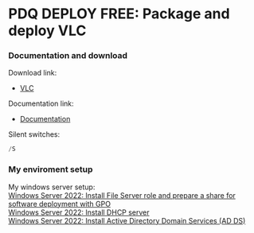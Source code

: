 # PDQ DEPLOY FREE: Package and deploy VLC
### Documentation and download
Download link:

* [VLC](https://www.videolan.org/)

Documentation link:

* [Documentation](https://wiki.videolan.org/Documentation:Installing_VLC/)

Silent switches:
```powershell
/S
```

### My enviroment setup
My windows server setup: <br />
[Windows Server 2022: Install File Server role and prepare a share for software deployment with GPO](https://youtu.be/jEWSdC2qwyA) <br />
[Windows Server 2022: Install DHCP server](https://youtu.be/8n0MD9stQis) <br />
[Windows Server 2022: Install Active Directory Domain Services (AD DS)](https://youtu.be/1cYewbW3Tl0) <br />